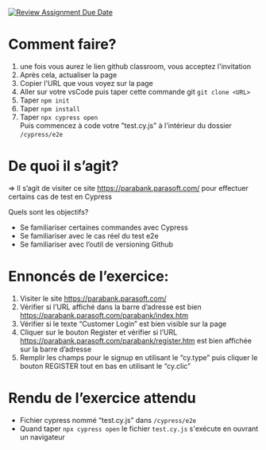 [![Review Assignment Due Date](https://classroom.github.com/assets/deadline-readme-button-24ddc0f5d75046c5622901739e7c5dd533143b0c8e959d652212380cedb1ea36.svg)](https://classroom.github.com/a/PsEVU437)
# Comment faire? 

1. une fois vous aurez le lien github classroom, vous acceptez l'invitation
2. Après cela, actualiser la page
3. Copier l'URL que vous voyez sur la page
4. Aller sur votre vsCode puis taper cette commande git ```git clone <URL>```  <br>
5. Taper ```npm init``` <br>
6. Taper ```npm install``` <br>
7. Taper ```npx cypress open``` <br>
Puis commencez à code votre "test.cy.js" à l'intérieur du dossier ```/cypress/e2e```

# De quoi il s’agit? 
=> Il s’agit de visiter ce site https://parabank.parasoft.com/ pour effectuer certains cas de test en Cypress

Quels sont les objectifs? 
- Se familiariser certaines commandes avec Cypress
- Se familiariser avec le cas réel du test e2e
- Se familiariser avec l’outil de versioning Github

# Ennoncés de l’exercice: 
1. Visiter le site https://parabank.parasoft.com/ 
2. Vérifier si l’URL affiché dans la barre d’adresse est bien https://parabank.parasoft.com/parabank/index.htm 
3. Vérifier si le texte “Customer Login” est bien visible sur la page
4. Cliquer sur le bouton Register et vérifier si l’URL https://parabank.parasoft.com/parabank/register.htm est bien affichée sur la barre d’adresse 
5. Remplir les champs pour le signup en utilisant le “cy.type” puis cliquer le bouton REGISTER tout en bas en utilisant le “cy.clic”

# Rendu de l’exercice attendu
- Fichier cypress nommé “test.cy.js” dans ```/cypress/e2e```
- Quand taper ```npx cypress open``` le fichier ```test.cy.js``` s'exécute en ouvrant un navigateur
